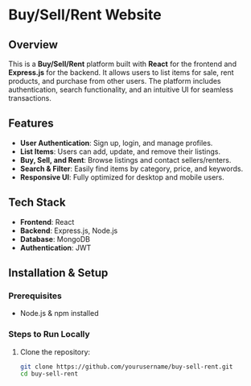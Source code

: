 # Buy/Sell/Rent Website

## Overview  
This is a **Buy/Sell/Rent** platform built with **React** for the frontend and **Express.js** for the backend. It allows users to list items for sale, rent products, and purchase from other users. The platform includes authentication, search functionality, and an intuitive UI for seamless transactions.

## Features  
- **User Authentication**: Sign up, login, and manage profiles.  
- **List Items**: Users can add, update, and remove their listings.  
- **Buy, Sell, and Rent**: Browse listings and contact sellers/renters.  
- **Search & Filter**: Easily find items by category, price, and keywords.  
- **Responsive UI**: Fully optimized for desktop and mobile users.  

## Tech Stack  
- **Frontend**: React
- **Backend**: Express.js, Node.js  
- **Database**: MongoDB 
- **Authentication**: JWT 

## Installation & Setup  

### Prerequisites  
- Node.js & npm installed  

### Steps to Run Locally  
1. Clone the repository:  
   ```sh
   git clone https://github.com/yourusername/buy-sell-rent.git
   cd buy-sell-rent
